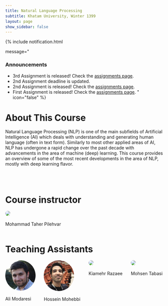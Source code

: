 ```yaml
---
title: Natural Language Processing
subtitle: Khatam University, Winter 1399
layout: page
show_sidebar: false
---
```


{% include notification.html

message="
### Announcements
* 3rd Assignment is released! Check the [assignments page](assignments).
* 2nd Assignment deadline is updated.
* 2nd Assignment is released! Check the [assignments page](assignments).
* First Assignment is released! Check the [assignments page](assignments).
" 
icon="false"
%}

# About This Course

Natural Language Processing (NLP) is one of the main subfields of Artificial Intelligence (AI) which deals with understanding and generating human language (often in text form). Similarly to most other applied areas of AI, NLP has undergone a rapid change over the past decade with advancements in the area of machine (deep) learning. This course provides an overview of some of the most recent developments in the area of NLP, mostly with deep learning flavor.


<div class="container">
 <br><br>
 
 <div class="columns is-multiline">            
  <div class="column is-4">
   <h1>
    Course instructor
   </h1>
   <div class="columns is-multiline">
    <div class="column is-6 has-text-centered">
     <img src="assets/img/taher.jpg" height="auto" width="96" style="border-radius:100%">
     <p class="subtitle is-5">Mohammad Taher Pilehvar</p>
    </div>
   </div>
  </div>
 </div>
 
 <div class="columns is-multiline">        
 
  <div class="column is-4">
   <h1>
    Teaching Assistants
   </h1>
   <div class="columns is-multiline">
    <div class="column is-3 has-text-centered">
     <img src="assets/img/ali.png" height="auto" width="96" style="border-radius:100%">
     <p class="subtitle is-4">Ali Modaresi</p>
    </div>
    <div class="column is-3 has-text-centered">
     <img src="assets/img/hossein.jpg" height="auto" width="96" style="border-radius:100%">
     <p class="subtitle is-4">Hossein Mohebbi</p>
    </div>
    <div class="column is-3 has-text-centered">
     <img src="assets/img/kiamehr.jpg" height="auto" width="96" style="border-radius:100%">
     <p class="subtitle is-4">Kiamehr Razaee</p>
    </div>
    <div class="column is-3 has-text-centered">
     <img src="assets/img/mohsen.jpg" height="auto" width="96" style="border-radius:100%">
     <p class="subtitle is-4">Mohsen Tabasi</p>
    </div>
   </div>
   </div>
   </div>
 
</div>
